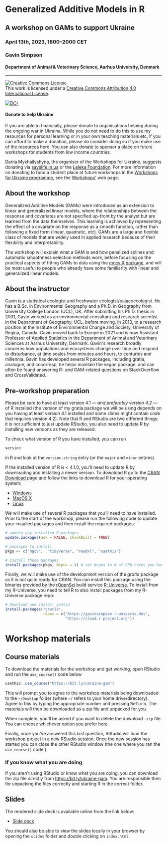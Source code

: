 # Generalized Additive Models in R

## A workshop on GAMs to support Ukraine

### April 13th, 2023, 1800&ndash;2000 CET

### Gavin Simpson

#### Department of Animal & Veterinary Science, Aarhus University, Denmark

---

<a rel="license" href="http://creativecommons.org/licenses/by/4.0/"><img alt="Creative Commons License" style="border-width:0" src="https://i.creativecommons.org/l/by/4.0/88x31.png" /></a><br />This work is licensed under a <a rel="license" href="http://creativecommons.org/licenses/by/4.0/">Creative Commons Attribution 4.0 International License</a>.

[![DOI](https://zenodo.org/badge/DOI/10.5281/zenodo.7825960.svg)](https://doi.org/10.5281/zenodo.7825960)

#### Donate to help Ukraine

If you are able to financially, please donate to organisations helping during the ongoing war in Ukraine. While you do not need to do this to use my resources for personal learning or in your own teaching materials etc, if you can afford to make a donation, please do consider doing so if you make use of the resources here. You can also donate to sponsor a place on future workshops for students from low income countries.

Dariia Mykhailyshyna, the organiser of the Workshops for Ukraine, suggests donating via [savelife.in.ua](https://savelife.in.ua/en/donate-en/) or the [Leleka Foundation](https://www.leleka.care/). For more information on donating to fund a student place at future workshops in the [Workshops for Ukraine programme](https://sites.google.com/view/dariia-mykhailyshyna/main/r-workshops-for-ukraine), see the [Workshops'](https://sites.google.com/view/dariia-mykhailyshyna/main/r-workshops-for-ukraine) web page.

## About the workshop

Generalized Additive Models (GAMs) were introduced as an extension to linear and generalized linear models, where the relationships between the response and covariates are not specified up-front by the analyst but are learned from the data themselves. This learning is achieved by representing the effect of a covariate on the response as a smooth function, rather than following a fixed form (linear, quadratic, etc). GAMs are a large and flexible class of models that are widely used in applied research because of their flexibility and interpretability.

The workshop will explain what a GAM is and how penalized splines and automatic smoothness selection methods work, before focusing on the practical aspects of fitting GAMs to data using the [mgcv R package](https://cran.r-project.org/package=mgcv), and will be most useful to people who already have some familiarity with linear and generalized linear models.

## About the instructor

Gavin is a statistical ecologist and freshwater ecologist/palaeoecologist. He has a B.Sc. in Environmental Geography and a Ph.D. in Geography from University College London (UCL), UK. After submitting his Ph.D. thesis in 2001, Gavin worked as an environmental consultant and research scientist in the Department of Geography, UCL, before moving, in 2013, to a research position at the Institute of Environmental Change and Society, University of Regina, Canada. Gavin moved back to Europe in 2021 and is now Assistant Professor of Applied Statistics in the Department of Animal and Veterinary Sciences at Aarhus University, Denmark. Gavin's research broadly concerns how populations and ecosystems change over time and respond to disturbance, at time scales from minutes and hours, to centuries and millennia. Gavin has developed several R packages, including gratia, analogue, and cocorresp, he helps maintain the vegan package, and can often be found answering R- and GAM-related questions on StackOverflow and CrossValidated.

## Pre-workshop preparation

Please be sure to have at least version 4.1 &mdash; *and preferably version 4.2* &mdash; of R installed (the version of my gratia package we will be using depends on you having at least version 4.1 installed and some slides might contain code that requires version 4.2). Note that R and RStudio are two different things: it is not sufficient to just update RStudio, you also need to update R by installing new versions as they are released.

To check what version of R you have installed, you can run

```r
version
```

in R and look at the `version.string` entry (or the `major` and `minor` entries).

If the installed version of R is < 4.1.0, you'll need to update R by downloading and installing a newer version. To download R go to the [CRAN Download](https://cran.r-project.org/) page and follow the links to download R for your operating system:

* [Windows](https://cran.r-project.org/bin/windows/)
* [MacOS X](https://cran.r-project.org/bin/macosx/)
* [Linux](https://cran.r-project.org/bin/linux/)

We will make use of several R packages that you'll need to have installed. Prior to the start of the workshop, please run the following code to update your installed packages and then install the required packages:

```r
# update any installed R packages
update.packages(ask = FALSE, checkBuilt = TRUE)

# packages to install
pkgs <- c("mgcv",  "tidyverse", "readxl", "usethis")

# install those packages
install.packages(pkgs, Ncpus = 4) # set Ncpus to # of CPU cores you have
```

Finally, we will make use of the development version of the *gratia* package as it is not quite ready for CRAN. You can install this package using the binaries provided by the [rOpenSci](https://ropensci.org/) build service [R-Universe](https://r-universe.dev). To install from my R-Universe, you need to tell R to also install packages from my R-Universe package repo:

```r
# Download and install gratia
install.packages("gratia",
                 repos = c("https://gavinsimpson.r-universe.dev",
                           "https://cloud.r-project.org"))
```

# Workshop materials

## Course materials

To download the materials for the workshop and get working, open RStudio and run the `use_course()` code below

```r
usethis::use_course("https://bit.ly/ukraine-gam")
```

This will prompt you to agree to the workshop materials being downloaded to the `~/Desktop` folder (where `~/` refers to your home drive/directory). Agree to this by typing the appropriate number and pressing <kbd>Return</kbd>. The materials will then be downloaded as a zip file and unpacked for you.

When complete, you'll be asked if you want to delete the download `.zip` file. You can choose whichever option you prefer here.

Finally, once you've answered this last question, RStudio will load the workshop project in a new RStudio session. Once the new session has started you can close the other RStudio window (the one where you ran the `use_course()` code.)

### If you know what you are doing

If you aren't using RStudio or know what you are doing, you can download the zip file directly from <https://bit.ly/ukraine-gam>. You are responsible then for unpacking the files correctly and starting R in the correct folder.

## Slides

The rendered slide deck is available online from the link below:

* [Slide deck](https://gavinsimpson.github.io/ukraine-gam/slides/index.html)

You should also be able to view the slides locally in your browser by opening the `slides` folder and double clicking on `index.html`.
